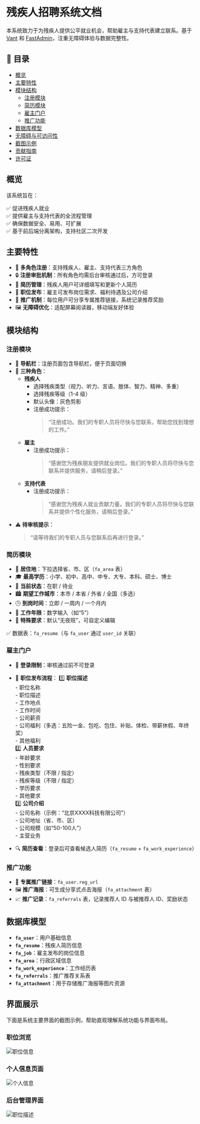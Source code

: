 # 残疾人招聘系统文档

本系统致力于为残疾人提供公平就业机会，帮助雇主与支持代表建立联系。基于 [Vant](https://vant-contrib.gitee.io/vant/v3) 和 [FastAdmin](https://www.fastadmin.net/)，注重无障碍体验与数据完整性。



## 📌 目录

- [概览](#概览)
- [主要特性](#主要特性)
- [模块结构](#模块结构)
  - [注册模块](#注册模块)
  - [简历模块](#简历模块)
  - [雇主门户](#雇主门户)
  - [推广功能](#推广功能)
- [数据库模型](#数据库模型)
- [无障碍与可访问性](#无障碍与可访问性)
- [截图示例](#截图示例)
- [贡献指南](#贡献指南)
- [许可证](#许可证)



## 概览

该系统旨在：

✅ 促进残疾人就业  
✅ 提供雇主与支持代表的全流程管理  
✅ 确保数据安全、易用、可扩展  
✅ 基于前后端分离架构，支持社区二次开发



## 主要特性

- 📝 **多角色注册**：支持残疾人、雇主、支持代表三方角色
- 🔒 **注册审批机制**：所有角色均需后台审核通过后，方可登录
- 💼 **简历管理**：残疾人用户可详细填写和更新个人简历
- 📢 **职位发布**：雇主可发布岗位需求、福利待遇及公司介绍
- 🌟 **推广机制**：每位用户可分享专属推荐链接，系统记录推荐奖励
- 🖼️ **无障碍优化**：适配屏幕阅读器，移动端友好体验



## 模块结构

### 注册模块

- 📍 **导航栏**：注册页面包含导航栏，便于页面切换  
- 👤 **三种角色**：
  - **残疾人**  
    - 选择残疾类型（视力、听力、言语、肢体、智力、精神、多重）  
    - 选择残疾等级（1-4 级）  
    - 默认头像：灰色剪影  
    - 注册成功提示：  
      > “注册成功。我们的专职人员将尽快与您联系，帮助您找到理想的工作。”
  - **雇主**  
    - 注册成功提示：  
      > “感谢您为残疾朋友提供就业岗位。我们的专职人员将尽快与您联系并提供服务，请稍后登录。”
  - **支持代表**  
    - 注册成功提示：  
      > “感谢您为残疾人就业贡献力量。我们的专职人员将尽快与您联系并提供个性化服务，请稍后登录。”
- ⚠️ **待审核提示**：  
  > “请等待我们的专职人员与您联系后再进行登录。”



### 简历模块

- 📍 **居住地**：下拉选择省、市、区（`fa_area` 表）  
- 🎓 **最高学历**：小学、初中、高中、中专、大专、本科、硕士、博士  
- 📌 **当前状态**：在职 / 待业  
- 🏙️ **期望工作城市**：本市 / 本省 / 外省 / 全国（多选）  
- 🕒 **到岗时间**：立即 / 一周内 / 一个月内  
- 📆 **工作年限**：数字输入（如“5”）  
- 💬 **特殊要求**：默认“无夜班”，可自定义编辑  

✅ 数据表：`fa_resume`（与 `fa_user` 通过 `user_id` 关联）



### 雇主门户

- 🚫 **登录限制**：审核通过前不可登录
- 📝 **职位发布流程**：
  1️⃣ **职位描述**  
      - 职位名称  
      - 职位描述  
      - 工作地点  
      - 工作时间  
      - 公司薪资  
      - 公司福利（多选：五险一金、包吃、包住、补贴、体检、带薪休假、年终奖）  
      - 其他福利  
  2️⃣ **人员要求**  
      - 年龄要求  
      - 性别要求  
      - 残疾类型（不限 / 指定）  
      - 残疾等级（不限 / 指定）  
      - 学历要求  
      - 其他要求  
  3️⃣ **公司介绍**  
      - 公司名称（示例：“北京XXXX科技有限公司”）  
      - 公司地址（省、市、区）  
      - 公司规模（如“50-100人”）  
      - 主营业务  

- 🔍 **简历查看**：登录后可查看候选人简历（`fa_resume` + `fa_work_experience`）



### 推广功能

- 🔗 **专属推广链接**：`fa_user.reg_url`  
- 🖼️ **推广海报**：可生成分享式点击海报（`fa_attachment` 表）  
- 📈 **推广记录**：`fa_referrals` 表，记录推荐人 ID 与被推荐人 ID、奖励状态  



## 数据库模型

- **`fa_user`**：用户基础信息  
- **`fa_resume`**：残疾人简历信息  
- **`fa_job`**：雇主发布的岗位信息  
- **`fa_area`**：行政区域信息  
- **`fa_work_experience`**：工作经历表  
- **`fa_referrals`**：推广推荐关系表  
- **`fa_attachment`**：用于存储推广海报等图片资源  



## 界面展示

下面是系统主要界面的截图示例，帮助直观理解系统功能与界面布局。

### 职位浏览

![职位信息](assets/images/1.png "职位信息")

### 个人信息页面

![个人信息](assets/images/2.png "个人信息")

### 后台管理界面

![职位描述](assets/images/image.png "雇主发布职位的职位描述填写界面")






